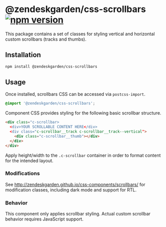 # @zendeskgarden/css-scrollbars [![npm version](https://img.shields.io/npm/v/@zendeskgarden/css-scrollbars.svg?style=flat-square)](https://www.npmjs.com/package/@zendeskgarden/css-scrollbars)


This package contains a set of classes for styling vertical and
horizontal custom scrollbars (tracks and thumbs).

## Installation

```sh
npm install @zendeskgarden/css-scrollbars
```

## Usage

Once installed, scrollbars CSS can be accessed via `postcss-import`.

```css
@import '@zendeskgarden/css-scrollbars';
```

Component CSS provides styling for the following basic scrollbar structure.

```html
<div class="c-scrollbar>
  <div>YOUR SCROLLABLE CONTENT HERE</div>
  <div class="c-scrollbar__track c-scrollbar__track--vertical">
    <div class="c-scrollbar__thumb"></div>
  </div>
</div>
```

Apply height/width to the `.c-scrollbar` container in order to format
content for the intended layout.

### Modifications

See http://zendeskgarden.github.io/css-components/scrollbars/ for
modification classes, including dark mode and support for RTL.

### Behavior

This component only applies scrollbar styling. Actual custom scrollbar
behavior requires JavaScript support.
